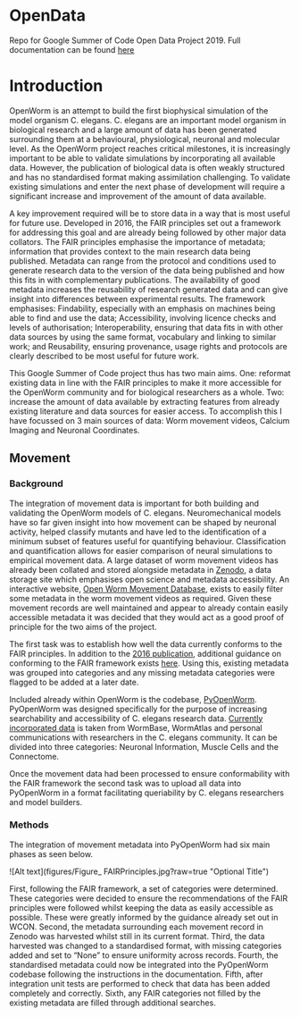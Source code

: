 # OpenData
Repo for Google Summer of Code Open Data Project 2019.
Full documentation can be found [here](https://docs.google.com/document/d/17awS_bMScEyuUEsp_qPCEQG0esEeP5r0JWIU0xgLfJU/edit?usp=sharing)

# Introduction

OpenWorm is an attempt to build the first biophysical simulation of the model organism C. elegans. C. elegans are an important model organism in biological research and a large amount of data has been generated surrounding them at a behavioural, physiological, neuronal and molecular level. As the OpenWorm project reaches critical milestones, it is increasingly important to be able to validate simulations by incorporating all available data. However, the publication of biological data is often weakly structured and has no standardised format making assimilation challenging. To validate existing simulations and enter the next phase of development will require a significant increase and improvement of the amount of data available.

A key improvement required will be to store data in a way that is most useful for future use. Developed in 2016, the FAIR principles set out a framework for addressing this goal and are already being followed by other major data collators. The FAIR principles emphasise the importance of metadata; information that provides context to the main research data being published. Metadata can range from the protocol and conditions used to generate research data to the version of the data being published and how this fits in with complementary publications. The availability of good metadata increases the reusability of research generated data and can give insight into differences between experimental results. The framework emphasises: Findability, especially with an emphasis on machines being able to find and use the data; Accessibility, involving licence checks and levels of authorisation; Interoperability, ensuring that data fits in with other data sources by using the same format, vocabulary and linking to similar work; and Reusability, ensuring provenance, usage rights and protocols are clearly described to be most useful for future work.  

This Google Summer of Code project thus has two main aims. One: reformat existing data in line with the FAIR principles to make it more accessible for the OpenWorm community and for biological researchers as a whole. Two: increase the amount of data available by extracting features from already existing literature and data sources for easier access. To accomplish this I have focussed on 3 main sources of data: Worm movement videos, Calcium Imaging and Neuronal Coordinates.

## Movement

### Background

The integration of movement data is important for both building and validating the OpenWorm models of C. elegans. Neuromechanical models have so far given insight into how movement can be shaped by neuronal activity, helped classify mutants and have led to the identification of a minimum subset of features useful for quantifying behaviour. Classification and quantification allows for easier comparison of neural simulations to empirical movement data. A large dataset of worm movement videos has already been collated and stored alongside metadata in [Zenodo](https://zenodo.org/communities/open-worm-movement-database/?page=1&size=20), a data storage site which emphasises open science and metadata accessibility. An interactive website, [Open Worm Movement Database](http://movement.openworm.org/), exists to easily filter some metadata in the worm movement videos as required. Given these movement records are well maintained and appear to already contain easily accessible metadata it was decided that they would act as a good proof of principle for the two aims of the project.  

The first task was to establish how well the data currently conforms to the FAIR principles. In addition to the [2016 publication](https://www.nature.com/articles/sdata201618.pdf), additional guidance on conforming to the FAIR framework exists [here](https://www.go-fair.org/fair-principles/). Using this, existing metadata was grouped into categories and any missing metadata categories were flagged to be added at a later date.

Included already within OpenWorm is the codebase, [PyOpenWorm](https://github.com/openworm/PyOpenWorm). PyOpenWorm was designed specifically for the purpose of increasing searchability and accessibility of C. elegans research data. [Currently incorporated data](https://pyopenworm.readthedocs.io/en/latest/data_sources.html) is taken from WormBase, WormAtlas and personal communications with researchers in the C. elegans community. It can be divided into three categories: Neuronal Information, Muscle Cells and the Connectome. 

Once the movement data had been processed to ensure conformability with the FAIR framework the second task was to upload all data into PyOpenWorm in a format facilitating queriability by C. elegans researchers and model builders. 

### Methods

The integration of movement metadata into PyOpenWorm had six main phases as seen below.

![Alt text](figures/Figure_ FAIRPrinciples.jpg?raw=true "Optional Title")


First, following the FAIR framework, a set of categories were determined. These categories were decided to ensure the recommendations of the FAIR principles were followed whilst keeping the data as easily accessible as possible. These were greatly informed by the guidance already set out in WCON. Second, the metadata surrounding each movement record in Zenodo was harvested whilst still in its current format. Third, the data harvested was changed to a standardised format, with missing categories added and set to “None” to ensure uniformity across records. Fourth, the standardised metadata could now be integrated into the PyOpenWorm codebase following the instructions in the documentation. Fifth, after integration unit tests are performed to check that data has been added completely and correctly. Sixth, any FAIR categories not filled by the existing metadata are filled through additional searches. 
